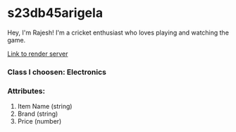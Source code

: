 # s23db45arigela

Hey, I'm Rajesh! I'm a cricket enthusiast who loves playing and watching the game.

[Link to render server](https://s23db45arigela.onrender.com/)

### Class I choosen: Electronics
### Attributes:
1. Item Name (string)
2. Brand (string)
3. Price (number)